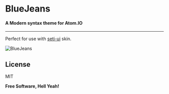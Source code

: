 BlueJeans
=========

#### A Modern syntax theme for Atom.IO
-------------------------------

Perfect for use with [seti-ui] skin.

![BlueJeans](http://pix.toile-libre.org/upload/original/1410643605.png)

License
----

MIT


**Free Software, Hell Yeah!**

[seti-ui]:https://atom.io/themes/seti-ui
